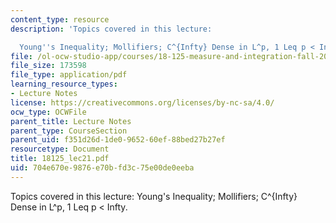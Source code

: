 ```yaml
---
content_type: resource
description: 'Topics covered in this lecture:

  Young''s Inequality; Mollifiers; C^{Infty} Dense in L^p, 1 Leq p < Infty.'
file: /ol-ocw-studio-app/courses/18-125-measure-and-integration-fall-2003/704e670e9876e70bfd3c75e00de0eeba_18125_lec21.pdf
file_size: 173598
file_type: application/pdf
learning_resource_types:
- Lecture Notes
license: https://creativecommons.org/licenses/by-nc-sa/4.0/
ocw_type: OCWFile
parent_title: Lecture Notes
parent_type: CourseSection
parent_uid: f351d26d-1de0-9652-60ef-88bed27b27ef
resourcetype: Document
title: 18125_lec21.pdf
uid: 704e670e-9876-e70b-fd3c-75e00de0eeba
---
```

Topics covered in this lecture:
Young's Inequality; Mollifiers; C^{Infty} Dense in L^p, 1 Leq p < Infty.